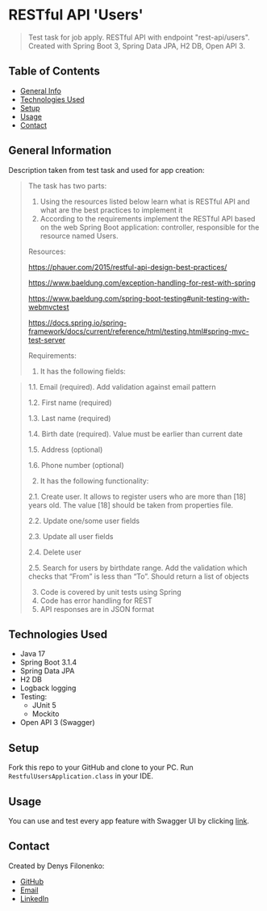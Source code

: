 # RESTful API 'Users'
> Test task for job apply. RESTful API with endpoint "rest-api/users". Created with Spring Boot 3, Spring Data JPA, H2 DB, Open API 3.

## Table of Contents
* [General Info](#general-information)
* [Technologies Used](#technologies-used)
* [Setup](#setup)
* [Usage](#usage)
* [Contact](#contact)

## General Information
Description taken from test task and used for app creation:

>The task has two parts:
>1. Using the resources listed below learn what is RESTful API and what are the best practices to implement it
>2. According to the requirements implement the RESTful API based on the web Spring Boot application: controller, responsible for the resource named Users.
>
>Resources:
> 
>https://phauer.com/2015/restful-api-design-best-practices/
> 
>https://www.baeldung.com/exception-handling-for-rest-with-spring
> 
>https://www.baeldung.com/spring-boot-testing#unit-testing-with-webmvctest
> 
>https://docs.spring.io/spring-framework/docs/current/reference/html/testing.html#spring-mvc-test-server
>
>
>Requirements:
>1. It has the following fields:

>   1.1. Email (required). Add validation against email pattern
>
>   1.2. First name (required)
>
>   1.3. Last name (required)
>
>   1.4. Birth date (required). Value must be earlier than current date
>
>   1.5. Address (optional)
>
>   1.6. Phone number (optional)
>
>2. It has the following functionality:
>
>   2.1. Create user. It allows to register users who are more than [18] years old. The value [18] should be taken from properties file.
>
>   2.2. Update one/some user fields
>
>   2.3. Update all user fields
>
>   2.4. Delete user
>
>   2.5. Search for users by birthdate range. Add the validation which checks that “From” is less than “To”.  Should return a list of objects
>
>3. Code is covered by unit tests using Spring
>4. Code has error handling for REST
>5. API responses are in JSON format


## Technologies Used
- Java 17
- Spring Boot 3.1.4
- Spring Data JPA
- H2 DB
- Logback logging
- Testing:
    - JUnit 5
    - Mockito
- Open API 3 (Swagger)

## Setup
Fork this repo to your GitHub and clone to your PC. Run `RestfulUsersApplication.class` in your IDE.


## Usage
You can use and test every app feature with Swagger UI by clicking [link](http://localhost:8080/swagger-ui.html).


## Contact
Created by Denys Filonenko:
- [GitHub](https://github.com/DenysFlnk)
- [Email](mailto:filonenko.denys94@gmail.com)
- [LinkedIn](https://www.linkedin.com/in/denys-filonenko-6a8632163/)
